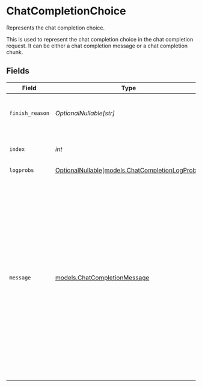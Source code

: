 # ChatCompletionChoice

Represents the chat completion choice.

This is used to represent the chat completion choice in the chat completion request.
It can be either a chat completion message or a chat completion chunk.


## Fields

| Field                                                                                                                                                                                                                                                                | Type                                                                                                                                                                                                                                                                 | Required                                                                                                                                                                                                                                                             | Description                                                                                                                                                                                                                                                          | Example                                                                                                                                                                                                                                                              |
| -------------------------------------------------------------------------------------------------------------------------------------------------------------------------------------------------------------------------------------------------------------------- | -------------------------------------------------------------------------------------------------------------------------------------------------------------------------------------------------------------------------------------------------------------------- | -------------------------------------------------------------------------------------------------------------------------------------------------------------------------------------------------------------------------------------------------------------------- | -------------------------------------------------------------------------------------------------------------------------------------------------------------------------------------------------------------------------------------------------------------------- | -------------------------------------------------------------------------------------------------------------------------------------------------------------------------------------------------------------------------------------------------------------------- |
| `finish_reason`                                                                                                                                                                                                                                                      | *OptionalNullable[str]*                                                                                                                                                                                                                                              | :heavy_minus_sign:                                                                                                                                                                                                                                                   | The reason the chat completion was finished.                                                                                                                                                                                                                         | stop                                                                                                                                                                                                                                                                 |
| `index`                                                                                                                                                                                                                                                              | *int*                                                                                                                                                                                                                                                                | :heavy_check_mark:                                                                                                                                                                                                                                                   | The index of this choice in the list of choices.                                                                                                                                                                                                                     | 0                                                                                                                                                                                                                                                                    |
| `logprobs`                                                                                                                                                                                                                                                           | [OptionalNullable[models.ChatCompletionLogProbs]](../models/chatcompletionlogprobs.md)                                                                                                                                                                               | :heavy_minus_sign:                                                                                                                                                                                                                                                   | N/A                                                                                                                                                                                                                                                                  |                                                                                                                                                                                                                                                                      |
| `message`                                                                                                                                                                                                                                                            | [models.ChatCompletionMessage](../models/chatcompletionmessage.md)                                                                                                                                                                                                   | :heavy_check_mark:                                                                                                                                                                                                                                                   | A message that is part of a conversation which is based on the role<br/>of the author of the message.<br/><br/>This is used to represent the message in the chat completion request.<br/>It can be either a system message, a user message, an assistant message, or a tool message. |                                                                                                                                                                                                                                                                      |